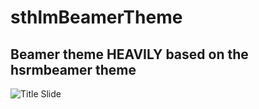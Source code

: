 # sthlmBeamerTheme

## Beamer theme HEAVILY based on the hsrmbeamer theme

![Title Slide](https://github.com/mholson/sthlmNordBeamerTheme/blob/3ec06431c0705ed203e349370e09d4699c1e2e16/assets/nordsegel.jpg "Title Slide")
